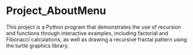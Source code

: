 # Project_AboutMenu

This project is a Python program that demonstrates the use of recursion and functions through interactive examples, including factorial and Fibonacci calculations, as well as drawing a recursive fractal pattern using the turtle graphics library.